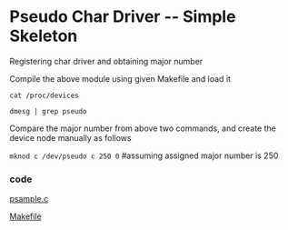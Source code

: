 # Pseudo Char Driver -- Simple Skeleton

Registering char driver and obtaining major number

Compile the above module using given Makefile and load it

`cat /proc/devices`

`dmesg | grep pseudo`

Compare the major number from above two commands, and create the device node manually as follows

`mknod c /dev/pseudo c 250 0`     #assuming assigned major number is 250

### code

[psample.c](https://github.com/rajeshsola/emblearning/tree/master/ldd-examples/pseudo-char-driver/step1/psample.c)

[Makefile](https://github.com/rajeshsola/emblearning/tree/master/ldd-examples/pseudo-char-driver/step1/Makefile)
